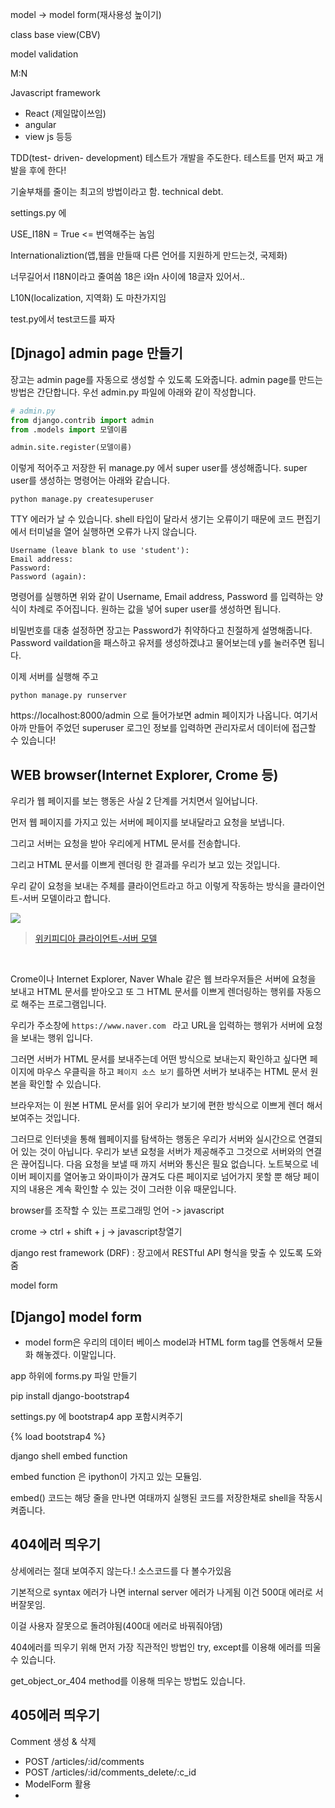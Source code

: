 model -> model form(재사용성 높이기)

class base view(CBV)

model validation

M:N



Javascript framework

- React (제일많이쓰임)
- angular
- view js 등등

TDD(test- driven- development) 테스트가 개발을 주도한다. 테스트를 먼저 짜고 개발을 후에 한다!

기술부채를 줄이는 최고의 방법이라고 함. technical debt. 



settings.py 에

USE_I18N = True  <= 번역해주는 놈임

Internationaliztion(앱,웹을 만들때 다른 언어를 지원하게 만드는것, 국제화)

너무길어서 I18N이라고 줄여씀 18은 i와n 사이에 18글자 있어서..

L10N(localization, 지역화) 도 마찬가지임



test.py에서 test코드를 짜자



## [Djnago] admin page 만들기

장고는 admin page를 자동으로 생성할 수 있도록 도와줍니다. admin page를 만드는 방법은 간단합니다. 우선 admin.py 파일에 아래와 같이 작성합니다.

```python
# admin.py
from django.contrib import admin
from .models import 모델이름

admin.site.register(모델이름)
```

이렇게 적어주고 저장한 뒤 manage.py 에서 super user를 생성해줍니다. super user를 생성하는 명령어는  아래와 같습니다.

```shell
python manage.py createsuperuser
```

TTY 에러가 날 수 있습니다. shell 타입이 달라서 생기는 오류이기 때문에 코드 편집기에서 터미널을 열어 실행하면 오류가 나지 않습니다. 

```shell
Username (leave blank to use 'student'):
Email address:
Password:
Password (again):
```

명령어를 실행하면 위와 같이 Username, Email address, Password 를 입력하는 양식이 차례로 주어집니다. 원하는 값을 넣어 super user를 생성하면 됩니다. 

비밀번호를 대충 설정하면 장고는 Password가 취약하다고 친절하게 설명해줍니다. Password vaildation을 패스하고 유저를 생성하겠냐고 물어보는데 y를 눌러주면 됩니다.

이제 서버를 실행해 주고

```shell
python manage.py runserver
```

https://localhost:8000/admin 으로 들어가보면 admin 페이지가 나옵니다. 여기서 아까 만들어 주었던 superuser 로그인 정보를 입력하면 관리자로서 데이터에 접근할 수 있습니다!







## WEB browser(Internet Explorer, Crome 등)

우리가 웹 페이지를 보는 행동은 사실 2 단계를 거치면서 일어납니다.

먼저 웹 페이지를 가지고 있는 서버에 페이지를 보내달라고 요청을 보냅니다. 

그리고 서버는 요청을 받아 우리에게 HTML 문서를 전송합니다.

그리고 HTML 문서를 이쁘게 렌더링 한 결과를 우리가 보고 있는 것입니다. 

우리 같이 요청을 보내는 주체를 클라이언트라고 하고 이렇게 작동하는 방식을 클라이언트-서버 모델이라고 합니다.

<img src="https://upload.wikimedia.org/wikipedia/commons/thumb/c/c9/Client-server-model.svg/250px-Client-server-model.svg.png">



> [위키피디아 클라이언트-서버 모델](https://ko.wikipedia.org/wiki/클라이언트_서버_모델) 

<br>

Crome이나 Internet Explorer, Naver Whale 같은 웹 브라우저들은 서버에 요청을 보내고 HTML 문서를 받아오고 또 그 HTML 문서를 이쁘게 렌더링하는 행위를 자동으로 해주는 프로그램입니다.

우리가 주소창에 `https://www.naver.com ` 라고 URL을 입력하는 행위가 서버에 요청을 보내는 행위 입니다. 

그러면 서버가 HTML 문서를 보내주는데 어떤 방식으로 보내는지 확인하고 싶다면 페이지에 마우스 우클릭을 하고 `페이지 소스 보기` 를하면 서버가 보내주는 HTML 문서 원본을 확인할 수 있습니다.

브라우저는 이 원본 HTML 문서를 읽어 우리가 보기에 편한 방식으로 이쁘게 렌더 해서 보여주는 것입니다. 

그러므로 인터넷을 통해 웹페이지를 탐색하는 행동은 우리가 서버와 실시간으로 연결되어 있는 것이 아닙니다. 우리가 보낸 요청을 서버가 제공해주고 그것으로 서버와의 연결은 끊어집니다. 다음 요청을 보낼 때 까지 서버와 통신은 필요 없습니다. 노트북으로 네이버 페이지를 열어놓고 와이파이가 끊겨도 다른 페이지로 넘어가지 못할 뿐 해당 페이지의 내용은 계속 확인할 수 있는 것이 그러한 이유 때문입니다.





browser를 조작할 수 있는 프로그래밍 언어 -> javascript

crome -> ctrl + shift + j -> javascript창열기

django rest framework (DRF) : 장고에서 RESTful API 형식을 맞출 수 있도록 도와줌





model form

## [Django] model form

- model form은 우리의 데이터 베이스 model과 HTML form tag를 연동해서 모듈화 해놓겠다. 이말입니다.

app 하위에 forms.py 파일 만들기



pip install django-bootstrap4

settings.py 에 bootstrap4 app 포함시켜주기

{% load bootstrap4 %}



django shell embed function

embed function 은 ipython이 가지고 있는 모듈임.

embed() 코드는 해당 줄을 만나면 여태까지 실행된 코드를 저장한채로 shell을 작동시켜줍니다.



## 404에러 띄우기

상세에러는 절대 보여주지 않는다.! 소스코드를 다 볼수가있음

기본적으로 syntax 에러가 나면 internal server 에러가 나게됨 이건 500대 에러로 서버잘못임.

이걸 사용자 잘못으로 돌려야됨(400대 에러로 바꿔줘야댐) 

404에러를 띄우기 위해 먼저 가장 직관적인 방법인 try, except를 이용해 에러를 띄울 수 있습니다.

get_object_or_404 method를 이용해 띄우는 방법도 있습니다.





## 405에러 띄우기





Comment 생성 & 삭제

- POST /articles/:id/comments
- POST /articles/:id/comments_delete/:c_id
- ModelForm 활용
- 